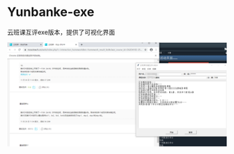# Yunbanke-exe
云班课互评exe版本，提供了可视化界面

![img text](https://github.com/319np666/Yunbanke-exe/blob/main/img/01.png)
